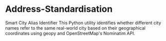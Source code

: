 # Address-Standardisation

Smart City Alias Identifier
This Python utility identifies whether different city names refer to the same real-world city based on their geographical coordinates using geopy and OpenStreetMap's Nominatim API.
